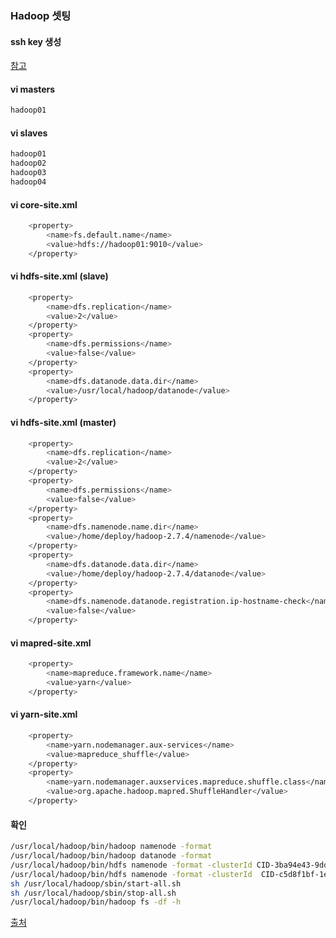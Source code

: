 ### Hadoop 셋팅 

#### ssh key 생성

[참고](https://github.com/tablenine/ETC/blob/master/ssh%20key%20%EC%83%9D%EC%84%B1.md)

#### vi masters

``` bash
hadoop01
```

#### vi slaves

``` bash
hadoop01
hadoop02
hadoop03
hadoop04
```

#### vi core-site.xml

``` bash
    <property>
        <name>fs.default.name</name>
        <value>hdfs://hadoop01:9010</value>
    </property>
```
#### vi hdfs-site.xml (slave)

``` bash
	<property>
		<name>dfs.replication</name>
		<value>2</value>
	</property>
	<property>
		<name>dfs.permissions</name>
		<value>false</value>
	</property>
	<property>
		<name>dfs.datanode.data.dir</name>
		<value>/usr/local/hadoop/datanode</value>
	</property>
```
#### vi hdfs-site.xml (master)

``` bash
    <property>
        <name>dfs.replication</name>
        <value>2</value>
    </property>
    <property>
        <name>dfs.permissions</name>
        <value>false</value>
    </property>
    <property>
        <name>dfs.namenode.name.dir</name>
        <value>/home/deploy/hadoop-2.7.4/namenode</value>
    </property>
    <property>
        <name>dfs.datanode.data.dir</name>
        <value>/home/deploy/hadoop-2.7.4/datanode</value>
    </property>
    <property>
        <name>dfs.namenode.datanode.registration.ip-hostname-check</name>
        <value>false</value>
    </property>
```

#### vi mapred-site.xml

``` bash
	<property>
		<name>mapreduce.framework.name</name>
		<value>yarn</value>
	</property>
```
#### vi yarn-site.xml

``` bash
	<property>
		<name>yarn.nodemanager.aux-services</name>
		<value>mapreduce_shuffle</value>
	</property>
	<property>
		<name>yarn.nodemanager.auxservices.mapreduce.shuffle.class</name>
		<value>org.apache.hadoop.mapred.ShuffleHandler</value>
	</property>
```

#### 확인 

``` bash
/usr/local/hadoop/bin/hadoop namenode -format
/usr/local/hadoop/bin/hadoop datanode -format
/usr/local/hadoop/bin/hdfs namenode -format -clusterId CID-3ba94e43-9dd3-469c-9e90-ba7090e0898e
/usr/local/hadoop/bin/hdfs namenode -format -clusterId  CID-c5d8f1bf-1e44-4e1b-8bbe-ff3d5da024a1
sh /usr/local/hadoop/sbin/start-all.sh
sh /usr/local/hadoop/sbin/stop-all.sh
/usr/local/hadoop/bin/hadoop fs -df -h
```

[출처](http://www.bench87.com/content/44) 
